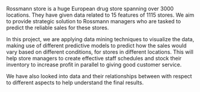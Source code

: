 Rossmann store is a huge European drug store spanning over 3000 locations. They have given data related to 15 features of 1115 stores.
We aim to provide strategic solution to Rossmann managers who are tasked to predict the reliable sales for these stores.

In this project, we are applying data mining techniques to visualize the data, making use of different predictive models to predict how the sales would vary based on different conditions, for stores in different locations. This will help store managers to create effective staff schedules and stock their inventory to increase profit in parallel to giving good customer service. 

We have also looked into data and their relationships between with respect to different aspects to help understand the final results.
